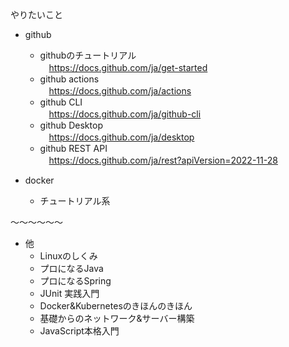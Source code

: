 やりたいこと

- github
  - githubのチュートリアル<br>
  　https://docs.github.com/ja/get-started
  - github actions<br>
  　https://docs.github.com/ja/actions
  - github CLI<br>
  　https://docs.github.com/ja/github-cli
  - github Desktop<br>
  　https://docs.github.com/ja/desktop
  - github REST API<br>
  　https://docs.github.com/ja/rest?apiVersion=2022-11-28

- docker
  - チュートリアル系

～～～～～～
- 他
  - Linuxのしくみ
  - プロになるJava
  - プロになるSpring
  - JUnit 実践入門
  - Docker&Kubernetesのきほんのきほん
  - 基礎からのネットワーク&サーバー構築
  - JavaScript本格入門

